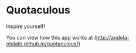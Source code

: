 Quotaculous
===============================

Inspire yourself!

You can view how this app works at (http://andela-otalabi.github.io/quotaculous/) 